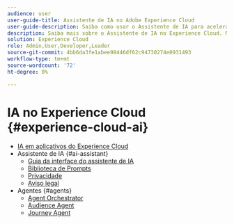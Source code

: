 ```yaml
---
audience: user
user-guide-title: Assistente de IA no Adobe Experience Cloud
user-guide-description: Saiba como usar o Assistente de IA para acelerar seu fluxo de trabalho com o Adobe Experience Platform e o Real-Time Customer Data Platform.
description: Saiba mais sobre o Assistente de IA no Experience Cloud. Melhore o conhecimento do seu produto e obtenha insights operacionais usando IA no Experience Cloud.
solution: Experience Cloud
role: Admin,User,Developer,Leader
source-git-commit: 4bb6da3fe1abee98446df62c94730274e0931493
workflow-type: tm+mt
source-wordcount: '72'
ht-degree: 0%

---
```



# IA no Experience Cloud {#experience-cloud-ai}

- [IA em aplicativos do Experience Cloud](home.md)
- Assistente de IA {#ai-assistant}
   - [Guia da interface do assistente de IA](./ai-assistant/ai-assistant-ui.md)
   - [Biblioteca de Prompts](./ai-assistant/prompt-library.md)
   - [Privacidade](./ai-assistant/privacy.md)
   - [Aviso legal](./ai-assistant/legal-disclaimer.md)
- Agentes {#agents}
   - [Agent Orchestrator](./agents/agent-orchestrator.md)
   - [Audience Agent](./agents/audience.md)
   - [Journey Agent](./agents/ajo-agent-analyze.md)

